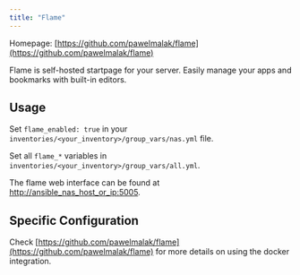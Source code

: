 ```yaml
---
title: "Flame"
---
```


Homepage: [https://github.com/pawelmalak/flame](https://github.com/pawelmalak/flame)

Flame is self-hosted startpage for your server. Easily manage your apps and bookmarks with built-in editors.

## Usage

Set `flame_enabled: true` in your `inventories/<your_inventory>/group_vars/nas.yml` file.

Set all `flame_*` variables in `inventories/<your_inventory>/group_vars/all.yml`.

The flame web interface can be found at [http://ansible_nas_host_or_ip:5005](http://ansible_nas_host_or_ip:5005).

## Specific Configuration

Check [https://github.com/pawelmalak/flame](https://github.com/pawelmalak/flame) for more details on using the docker integration.
